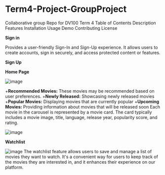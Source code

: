 # Term4-Project-GroupProject
Collaborative group Repo for DV100 Term 4
Table of Contents
Description
Features
Installation
Usage
Demo
Contributing
License

**Sign in** 

Provides a user-friendly Sign-In and Sign-Up experience. It allows users to create accounts, sign in securely, and access protected content or features.


**Sign Up**



**Home Page**

![image](https://github.com/Mwape-Kurete/Term4-Project-GroupProject/assets/125281158/20d8c355-3a88-4bf5-93e9-3385ba155650)

+**Recommended Movies:** These movies may be recommended based on user preferences.
+**Newly Released:** Showcasing newly released movies
+**Popular Movies:** Displaying movies that are currently popular
+**Upcoming Movies:** Providing information about movies that will be released soon
Each movie in the carousel is represented by a movie card.
The card typically includes a movie image, title, language, release year, popularity score, and rating.

![image](https://github.com/Mwape-Kurete/Term4-Project-GroupProject/assets/125281158/f262bf46-8b44-4e6a-bfd0-3f45bb403e48)




**Watchlist**

![image](https://github.com/Mwape-Kurete/Term4-Project-GroupProject/assets/125281158/2cf2f2cf-9a2e-49eb-979c-027830d09c5f)
The watchlist feature allows users to save and manage a list of movies they want to watch. It's a convenient way for users to keep track of the movies they are interested in, and it enhances their experience on our platform.

